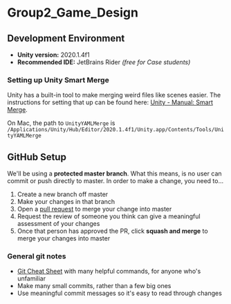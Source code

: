 # Group2_Game_Design
 
## Development Environment
- **Unity version:** 2020.1.4f1
- **Recommended IDE:** JetBrains Rider *(free for Case students)*

### Setting up Unity Smart Merge
Unity has a built-in tool to make merging weird files like scenes easier. 
The instructions for setting that up can be found here: [Unity - Manual: Smart Merge](https://docs.unity3d.com/2020.1/Documentation/Manual/SmartMerge.html).

On Mac, the path to `UnityYAMLMerge` is `/Applications/Unity/Hub/Editor/2020.1.4f1/Unity.app/Contents/Tools/UnityYAMLMerge`

## GitHub Setup
We'll be using a **protected master branch**. 
What this means, is no user can commit or push directly to master. 
In order to make a change, you need to...
 1. Create a new branch off master
 2. Make your changes in that branch
 3. Open a [pull request](https://docs.github.com/en/github/collaborating-with-issues-and-pull-requests/about-pull-requests) to merge your change into master
 4. Request the review of someone you think can give a meaningful assessment of your changes
 5. Once that person has approved the PR, click **squash and merge** to merge your changes into master

### General git notes
- [Git Cheat Sheet](https://education.github.com/git-cheat-sheet-education.pdf) with many helpful commands, for anyone who's unfamiliar
- Make many small commits, rather than a few big ones
- Use meaningful commit messages so it's easy to read through changes
